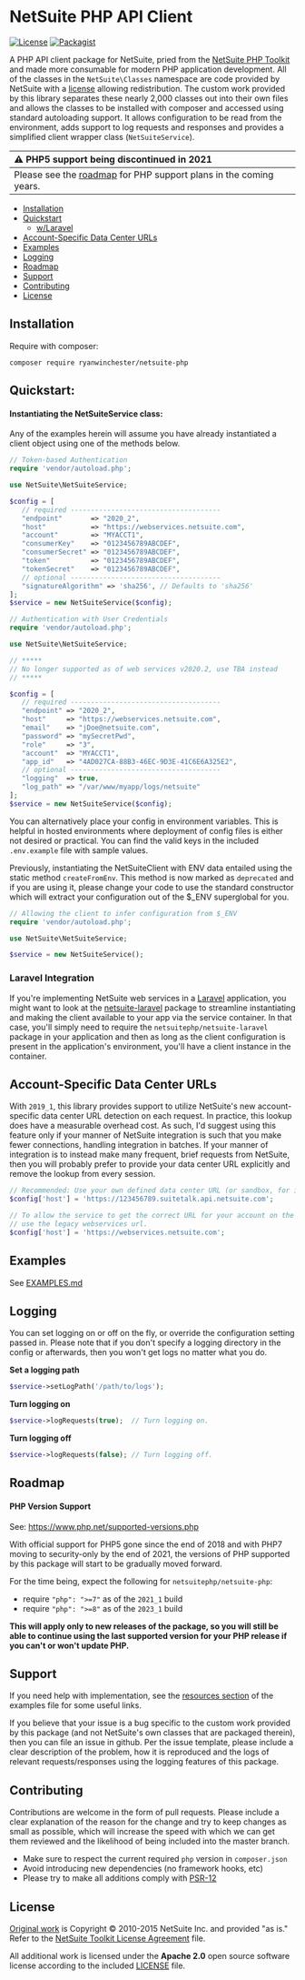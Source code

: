 # NetSuite PHP API Client

 [![License](https://img.shields.io/packagist/l/ryanwinchester/netsuite-php.svg?style=flat-square)](https://packagist.org/packages/ryanwinchester/netsuite-php)
  [![Packagist](https://img.shields.io/packagist/dt/ryanwinchester/netsuite-php.svg?maxAge=2592000)]()

A PHP API client package for NetSuite, pried from the
[NetSuite PHP Toolkit](http://www.netsuite.com/portal/developers/resources/suitetalk-sample-applications.shtml)
and made more consumable for modern PHP application development. All of the
classes in the `NetSuite\Classes` namespace are code provided by NetSuite
with a [license](#license) allowing redistribution. The custom work provided
by this library separates these nearly 2,000 classes out into their own files
and allows the classes to be installed with composer and accessed using
standard autoloading support. It allows configuration to be read from the
environment, adds support to log requests and responses and provides a
simplified client wrapper class (`NetSuiteService`).

| :warning: PHP5 support being discontinued in 2021|
|:---------------------------|
| Please see the [roadmap](#roadmap) for PHP support plans in the coming years.|

* [Installation](#installation)
* [Quickstart](#quickstart)
  * [w/Laravel](#laravel-integration)
* [Account-Specific Data Center URLs](#Account-Specific-Data-Center-URLs)
* [Examples](#examples)
* [Logging](#logging)
* [Roadmap](#roadmap)
* [Support](#support)
* [Contributing](#contributing)
* [License](#license)

## Installation

Require with composer:

```
composer require ryanwinchester/netsuite-php
```

## Quickstart:

#### Instantiating the NetSuiteService class:

Any of the examples herein will assume you have already instantiated a client
object using one of the methods below.

```php
// Token-based Authentication
require 'vendor/autoload.php';

use NetSuite\NetSuiteService;

$config = [
   // required -------------------------------------
   "endpoint"       => "2020_2",
   "host"           => "https://webservices.netsuite.com",
   "account"        => "MYACCT1",
   "consumerKey"    => "0123456789ABCDEF",
   "consumerSecret" => "0123456789ABCDEF",
   "token"          => "0123456789ABCDEF",
   "tokenSecret"    => "0123456789ABCDEF",
   // optional -------------------------------------
   "signatureAlgorithm" => 'sha256', // Defaults to 'sha256'
];
$service = new NetSuiteService($config);
```

```php
// Authentication with User Credentials
require 'vendor/autoload.php';

use NetSuite\NetSuiteService;

// *****
// No longer supported as of web services v2020.2, use TBA instead
// *****

$config = [
   // required -------------------------------------
   "endpoint" => "2020_2",
   "host"     => "https://webservices.netsuite.com",
   "email"    => "jDoe@netsuite.com",
   "password" => "mySecretPwd",
   "role"     => "3",
   "account"  => "MYACCT1",
   "app_id"   => "4AD027CA-88B3-46EC-9D3E-41C6E6A325E2",
   // optional -------------------------------------
   "logging"  => true,
   "log_path" => "/var/www/myapp/logs/netsuite"
];
$service = new NetSuiteService($config);
```

You can alternatively place your config in environment variables. This is
helpful in hosted environments where deployment of config files is either
not desired or practical. You can find the valid keys in the included
`.env.example` file with sample values.

Previously, instantiating the NetSuiteClient with ENV data entailed using the
static method `createFromEnv`. This method is now marked as `deprecated` and
if you are using it, please change your code to use the standard constructor
which will extract your configuration out of the $_ENV superglobal for you.

```php
// Allowing the client to infer configuration from $_ENV
require 'vendor/autoload.php';

use NetSuite\NetSuiteService;

$service = new NetSuiteService();
```

### Laravel Integration

If you're implementing NetSuite web services in a
[Laravel](https://laravel.com) application, you might want to look at the
[netsuite-laravel](https://github.com/netsuitephp/netsuite-laravel) package
to streamline instantiating and making the client available to your app
via the service container. In that case, you'll simply need to require the
`netsuitephp/netsuite-laravel` package in your application and then as long
as the client configuration is present in the application's environment,
you'll have a client instance in the container.


## Account-Specific Data Center URLs

With `2019_1`, this library provides support to utilize NetSuite's new
account-specific data center URL detection on each request. In practice, this
lookup does have a measurable overhead cost. As such, I'd suggest using this
feature only if your manner of NetSuite integration is such that you make
fewer connections, handling integration in batches. If your manner of
integration is to instead make many frequent, brief requests from NetSuite,
then you will probably prefer to provide your data center URL explicitly and
remove the lookup from every session.

```php
// Recommended: Use your own defined data center URL (or sandbox, for instance):
$config['host'] = 'https://123456789.suitetalk.api.netsuite.com';

// To allow the service to get the correct URL for your account on the fly,
// use the legacy webservices url.
$config['host'] = 'https://webservices.netsuite.com';
```

## Examples

See [EXAMPLES.md](EXAMPLES.md)

## Logging

You can set logging on or off on the fly, or override the configuration setting passed in.
Please note that if you don't specify a logging directory in the config or afterwards, then you won't get logs no matter what you do.

**Set a logging path**

```php
$service->setLogPath('/path/to/logs');
```

**Turn logging on**

```php
$service->logRequests(true);  // Turn logging on.
```

**Turn logging off**

```php
$service->logRequests(false); // Turn logging off.
```

## Roadmap

#### PHP Version Support

See: https://www.php.net/supported-versions.php

With official support for PHP5 gone since the end of 2018 and with PHP7
moving to security-only by the end of 2021, the versions of PHP supported
by this package will start to be gradually moved forward.

For the time being, expect the following for `netsuitephp/netsuite-php`:

* require `"php": ">=7"` as of the `2021_1` build
* require `"php": ">=8"` as of the `2023_1` build

**This will apply only to new releases of the package, so you will still be
able to continue using the last supported version for your PHP release if
you can't or won't update PHP.**

## Support

If you need help with implementation, see the
[resources section](EXAMPLES.md#resources) of the examples file for some
useful links.

If you believe that your issue is a bug specific to the custom work provided
by this package (and not NetSuite's own classes that are packaged therein),
then you can file an issue in github. Per the issue template, please include
a clear description of the problem, how it is reproduced and the logs of
relevant requests/responses using the logging features of this package.

## Contributing

Contributions are welcome in the form of pull requests. Please include a clear
explanation of the reason for the change and try to keep changes as small as
possible, which will increase the speed with which we can get them reviewed
and the likelihood of being included into the master branch.

* Make sure to respect the current required `php` version in `composer.json`
* Avoid introducing new dependencies (no framework hooks, etc)
* Please try to make all additions comply with
[PSR-12](https://www.php-fig.org/psr/psr-12/)


## License

[Original work](http://www.netsuite.com/portal/developers/resources/suitetalk-sample-applications.shtml) is Copyright &copy; 2010-2015 NetSuite Inc. and provided "as is." Refer to the [NetSuite Toolkit License Agreement](original/NetSuite%20Application%20Developer%20License%20Agreement.txt) file.

All additional work is licensed under the **Apache 2.0** open source software license according to the included [LICENSE](LICENSE.txt) file.
